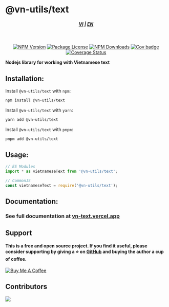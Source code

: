 # @vn-utils/text

<div style="text-align: center;">
    <h5>
        <a href="./README.md">VI</a>
        |
        <a href="./README.en_US.md">EN</a>
    </h5>
</div>
<br/>

<p align="center">
<a href="https://www.npmjs.com/package/@vn-utils/text" target="_blank"><img src="https://img.shields.io/npm/v/@vn-utils/text" alt="NPM Version" /></a>
<a href="https://www.npmjs.com/package/@vn-utils/text" target="_blank"><img src="https://img.shields.io/npm/l/@vn-utils/text" alt="Package License"><a>
<a href="https://www.npmjs.com/package/@vn-utils/text" target="_blank"><img src="https://img.shields.io/npm/dm/@vn-utils/text" alt="NPM Downloads"></a>
<a href="https://github.com/lehuygiang28/text/actions/workflows/test-cov.yml" target="_blank"><img src="https://github.com/lehuygiang28/text/actions/workflows/test-cov.yml/badge.svg" alt="Cov badge"></a>
<a href='https://coveralls.io/github/lehuygiang28/text?branch=fix_build_test'><img src='https://coveralls.io/repos/github/lehuygiang28/text/badge.svg?branch=fix_build_test' alt='Coverage Status' /></a>
</p>

<strong>Nodejs library for working with Vietnamese text</strong>

## Installation:

Install `@vn-utils/text` with `npm`:

```bash
npm install @vn-utils/text
```

Install `@vn-utils/text` with `yarn`:

```bash
yarn add @vn-utils/text
```

Install `@vn-utils/text` with `pnpm`:

```bash
pnpm add @vn-utils/text
```

## Usage:

```typescript
// ES Modules
import * as vietnameseText from '@vn-utils/text';

// CommonJS
const vietnameseText = require('@vn-utils/text');
```

## Documentation:

### See full documentation at [vn-text.vercel.app](https://vn-text.vercel.app/)

## Support

#### This is a free and open source project. If you find it useful, please consider supporting by giving a ⭐️ on [GitHub](https://github.com/lehuygiang28/text) and buying the author a cup of coffee.

<a href="https://www.buymeacoffee.com/lehuygiang28" target="_blank"><img src="https://www.buymeacoffee.com/assets/img/custom_images/yellow_img.png" alt="Buy Me A Coffee"></a>

## Contributors

<a href="https://github.com/lehuygiang28/text/graphs/contributors">
  <img src="https://contrib.rocks/image?repo=lehuygiang28/text" />
</a>
